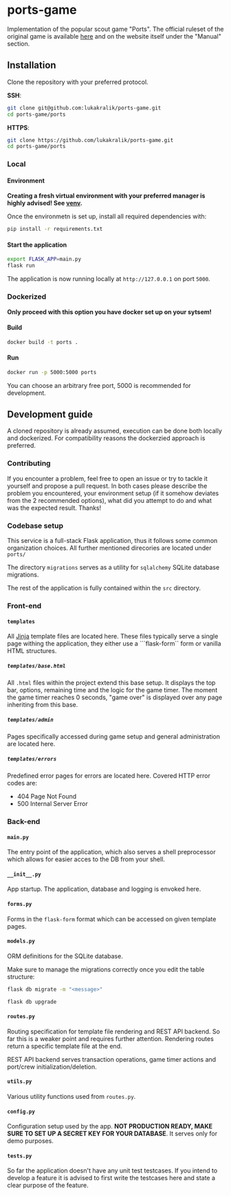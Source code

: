 # ports-game
Implementation of the popular scout game "Ports". The official ruleset of the original game is available [here](https://www.hranostaj.cz/hra3691) and on the website itself under the "Manual" section.

## Installation
Clone the repository with your preferred protocol.

**SSH**:

```bash
git clone git@github.com:lukakralik/ports-game.git
cd ports-game/ports
```

**HTTPS**:
```bash
git clone https://github.com/lukakralik/ports-game.git
cd ports-game/ports
```


### Local
#### Environment
**Creating a fresh virtual environment with your preferred manager is highly advised! See [venv](https://docs.python.org/3/library/venv.html).**

Once the environmetn is set up, install all required dependencies with:


```bash
pip install -r requirements.txt
```

#### Start the application 
```bash
export FLASK_APP=main.py
flask run
```

The application is now running locally at ```http://127.0.0.1``` on port ```5000```.

### Dockerized
**Only proceed with this option you have docker set up on your sytsem!**

#### Build
```bash
docker build -t ports . 
```

#### Run 
```bash
docker run -p 5000:5000 ports
```

You can choose an arbitrary free port, 5000 is recommended for development.

## Development guide
A cloned repository is already assumed, execution can be done both locally and dockerized. For compatibility reasons the dockerzied approach is preferred.

### Contributing
If you encounter a problem, feel free to open an issue or try to tackle it yourself and propose a pull request. In both cases please describe the problem you encountered, your environment setup (if it somehow deviates from the 2 recommended options), what did you attempt to do and what was the expected result. Thanks!

### Codebase setup
This service is a full-stack Flask application, thus it follows some common organization choices. All further mentioned direcories are located under ```ports/```

The directory ```migrations``` serves as a utility for ```sqlalchemy``` SQLite database migrations.


The rest of the application is fully contained within the ```src``` directory.

### Front-end
#### ```templates```
All [Jinja](https://jinja.palletsprojects.com/en/stable/) template files are located here. These files typically serve a single page withing the application, they either use a ```flask-form`` form or vanilla HTML structures.

##### ```templates/base.html```
All ```.html``` files within the project extend this base setup. It displays the top bar, options, remaining time and the logic for the game timer. The moment the game timer reaches 0 seconds, "game over" is displayed over any page inheriting from this base.

##### ```templates/admin```
Pages specifically accessed during game setup and general administration are located here.
##### ```templates/errors```
Predefined error pages for errors are located here. Covered HTTP error codes are:

- 404 Page Not Found
- 500 Internal Server Error

### Back-end

#### ```main.py```
The entry point of the application, which also serves a shell preprocessor which allows for easier acces to the DB from your shell.
#### ```__init__.py```
App startup. The application, database and logging is envoked here.
#### ```forms.py```
Forms in the ```flask-form``` format which can be accessed on given template pages.
#### ```models.py```
ORM definitions for the SQLite database.

Make sure to manage the migrations correctly once you edit the table structure:

```bash
flask db migrate -m "<message>"
```

```bash
flask db upgrade
```
#### ```routes.py```
Routing specification for template file rendering and REST API backend. So far this is a weaker point and requires further attention. Rendering routes return a specific template file at the end. 

REST API backend serves transaction operations, game timer actions and port/crew initialization/deletion.
#### ```utils.py```
Various utility functions used from ```routes.py```.
#### ```config.py```
Configuration setup used by the app. **NOT PRODUCTION READY, MAKE SURE TO SET UP A SECRET KEY FOR YOUR DATABASE**. It serves only for demo purposes.
#### ```tests.py```
So far the application doesn't have any unit test testcases. If you intend to develop a feature it is advised to first write the testcases here and state a clear purpose of the feature.
